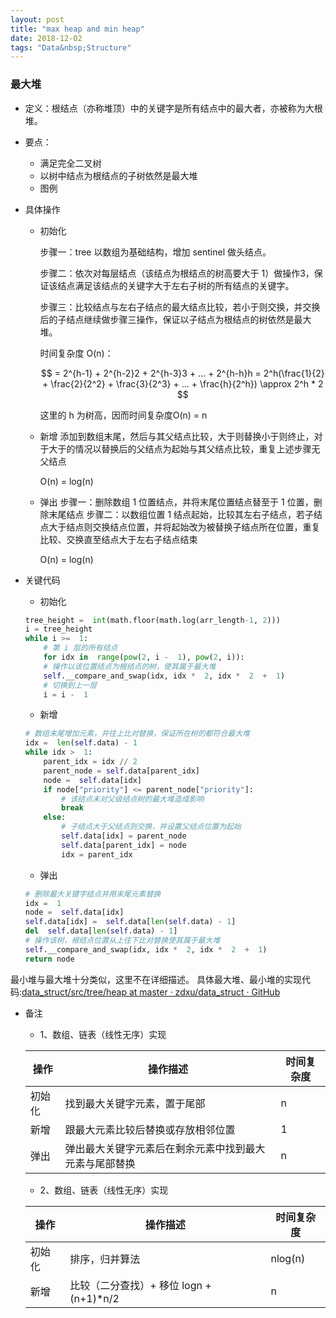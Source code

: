 ```yaml
---
layout: post
title: "max heap and min heap"
date: 2018-12-02
tags: "Data&nbsp;Structure"
---
```


<script type="text/javascript" src="http://cdn.mathjax.org/mathjax/latest/MathJax.js?config=default"></script>

### 最大堆

  - 定义：根结点（亦称堆顶）中的关键字是所有结点中的最大者，亦被称为大根堆。
  - 要点：
    - 满足完全二叉树
    - 以树中结点为根结点的子树依然是最大堆
    - 图例

  - 具体操作
    - 初始化

      步骤一：tree 以数组为基础结构，增加 sentinel 做头结点。

      步骤二：依次对每层结点（该结点为根结点的树高要大于 1）做操作3，保证该结点满足该结点的关键字大于左右子树的所有结点的关键字。

      步骤三：比较结点与左右子结点的最大结点比较，若小于则交换，并交换后的子结点继续做步骤三操作，保证以子结点为根结点的树依然是最大堆。

      时间复杂度 O(n)：

      $$
       = 2^{h-1} + 2^{h-2}2 + 2^{h-3}3 + ... + 2^{h-h}h
       = 2^h(\frac{1}{2} + \frac{2}{2^2} + \frac{3}{2^3} + ... + \frac{h}{2^h})
       \approx 2^h * 2
      $$

      这里的 h 为树高，因而时间复杂度O(n) = n

    - 新增
      添加到数组末尾，然后与其父结点比较，大于则替换小于则终止，对于大于的情况以替换后的父结点为起始与其父结点比较，重复上述步骤无父结点

      O(n) = log(n)
    - 弹出
      步骤一：删除数组 1 位置结点，并将末尾位置结点替至于 1 位置，删除末尾结点
      步骤二：以数组位置 1 结点起始，比较其左右子结点，若子结点大于结点则交换结点位置，并将起始改为被替换子结点所在位置，重复比较、交换直至结点大于左右子结点结束

      O(n) = log(n)

  - 关键代码
    - 初始化
    ```python
    tree_height =  int(math.floor(math.log(arr_length-1, 2)))
    i = tree_height
    while i >=  1:
        # 第 i 层的所有结点
        for idx in  range(pow(2, i -  1), pow(2, i)):
        # 操作以该位置结点为根结点的树，使其属于最大堆
        self.__compare_and_swap(idx, idx *  2, idx *  2  +  1)
        # 切换到上一层
        i = i -  1
    ```
    - 新增
    ```python
    # 数组末尾增加元素，并往上比对替换，保证所在树的都符合最大堆
    idx =  len(self.data) - 1
    while idx >  1:
        parent_idx = idx // 2
        parent_node = self.data[parent_idx]
        node =  self.data[idx]
        if node["priority"] <= parent_node["priority"]:
            # 该结点未对父级结点树的最大堆造成影响
            break
        else:
            # 子结点大于父结点则交换，并设置父结点位置为起始
            self.data[idx] = parent_node
            self.data[parent_idx] = node
            idx = parent_idx
    ```
    - 弹出
    ```python
    # 删除最大关键字结点并用末尾元素替换
    idx =  1
    node =  self.data[idx]
    self.data[idx] =  self.data[len(self.data) - 1]
    del  self.data[len(self.data) - 1]
    # 操作该树，根结点位置从上往下比对替换使其属于最大堆
    self.__compare_and_swap(idx, idx *  2, idx *  2  +  1)
    return node
    ```

最小堆与最大堆十分类似，这里不在详细描述。
具体最大堆、最小堆的实现代码:[data_struct/src/tree/heap at master · zdxu/data_struct · GitHub](https://github.com/zdxu/data_struct/tree/master/src/tree/heap)

- 备注
   - 1、数组、链表（线性无序）实现

   |操作|操作描述|时间复杂度
   |---|---|---
   |初始化|找到最大关键字元素，置于尾部|n
   |新增|跟最大元素比较后替换或存放相邻位置|1
   |弹出|弹出最大关键字元素后在剩余元素中找到最大元素与尾部替换|n

   - 2、数组、链表（线性无序）实现

   |操作|操作描述|时间复杂度
   |---|---|---
   |初始化|排序，归并算法|nlog(n)
   |新增|比较（二分查找）+ 移位 logn + (n+1)*n/2|n